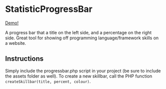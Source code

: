 # StatisticProgressBar
[Demo!](http://www.jacobsteves.ca/StatisticProgressBar)

A progress bar that a title on the left side, and a percentage on the right side. Great tool for showing off programming language/framework skills on a website.

## Instructions
Simply include the progressbar.php script in your project (be sure to include the assets folder as well). To create a new skillbar, call the PHP function `createSkillbar(title, percent, colour)`.
